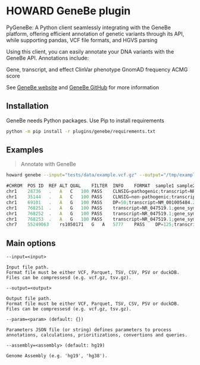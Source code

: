 # HOWARD GeneBe plugin

PyGeneBe: A Python client seamlessly integrating with the GeneBe platform, offering efficient annotation of genetic variants through its API, while supporting pandas, VCF file formats, and HGVS parsing

Using this client, you can easily annotate your DNA variants with the GeneBe API. Annotations include:

Gene, transcript, and effect
ClinVar phenotype
GnomAD frequency
ACMG score

See [GeneBe website](https://genebe.net/) and [GeneBe GitHub](https://github.com/pstawinski/pygenebe) for more information


## Installation

GeneBe needs Python packages. Use Pip to install requirements

```bash
python -m pip install -r plugins/genebe/requirements.txt
```

## Examples

> Annotate with GeneBe
```bash
howard genebe --input="tests/data/example.vcf.gz" --output="/tmp/example.genebe.vcf.gz"
```
```ts
#CHROM	POS	ID	REF	ALT	QUAL	FILTER	INFO	FORMAT	sample1	sample2	sample3	sample4
chr1	28736	.	A	C	100	PASS	CLNSIG=pathogenic;transcript=NR_024540.1;gene_symbol=WASH7P;phylop100way_score=-3.6419999599456787;acmg_score=0;acmg_classification=Uncertain_significance;hgvs_c=n.;consequences=intron_variant	GT:AD:DP:GQ	0/1:525,204:729:99	0/1:12659,4994:17664:99	1/1:12658,4995:17663:99	1/1:401,175:576:99
chr1	35144	.	A	C	100	PASS	CLNSIG=non-pathogenic;transcript=NR_026818.1;gene_symbol=FAM138A;phylop100way_score=-1.2669999599456787;acmg_score=-4;acmg_classification=Likely_benign;hgvs_c=n.597T>G;consequences=non_coding_transcript_exon_variant;bayesdelnoaf_score=-0.9700000286102295;acmg_criteria=BP4_Strong	GT:AD:DP:GQ	./.	0/1:12659,4994:17664:99	0/1:12658,4995:17663:99	0/1:401,175:576:99
chr1	69101	.	A	G	100	PASS	DP=50;transcript=NM_001005484.2;gene_symbol=OR4F5;phylop100way_score=0.6230000257492065;acmg_score=-1;acmg_classification=Likely_benign;gene_hgnc_id=14825.0;hgvs_c=c.74A>G;consequences=missense_variant;bayesdelnoaf_score=-0.6000000238418579;acmg_criteria=BP4;revel_score=0.07599999755620956;alphamissense_score=0.210099995136261	GT:AD:DP:GQ	0/1:525,204:729:99	./.	0/1:12658,4995:17663:99	0/1:401,175:576:99
chr1	768251	.	A	G	100	PASS	transcript=NR_047519.1;gene_symbol=LINC01128;phylop100way_score=0.289000004529953;acmg_score=-3;acmg_classification=Likely_benign;hgvs_c=n.287+3767T>G;consequences=intron_variant;bayesdelnoaf_score=-0.9300000071525574;acmg_criteria=PM2_Supporting,BP4_Strong;dbsnp=1557557080	GT:AD:DP:GQ	0/1:525,204:729:99	./.	0/1:12658,4995:17663:99	0/1:401,175:576:99
chr1	768252	.	A	G	100	PASS	transcript=NR_047519.1;gene_symbol=LINC01128;phylop100way_score=0.28700000047683716;acmg_score=-3;acmg_classification=Likely_benign;hgvs_c=n.287+3768C>G;consequences=intron_variant;bayesdelnoaf_score=-0.9300000071525574;acmg_criteria=PM2_Supporting,BP4_Strong	GT:AD:DP:GQ	0/1:525,204:729:99	./.	0/1:12658,4995:17663:99	0/1:401,175:576:99
chr1	768253	.	A	G	100	PASS	transcript=NR_047519.1;gene_symbol=LINC01128;phylop100way_score=-0.6769999861717224;acmg_score=-3;acmg_classification=Likely_benign;hgvs_c=n.287+3769A>G;consequences=intron_variant;bayesdelnoaf_score=-0.9300000071525574;acmg_criteria=PM2_Supporting,BP4_Strong	GT:AD:DP:GQ	0/1:525,204:729:99	./.	0/1:12658,4995:17663:99	0/1:401,175:576:99
chr7	55249063	rs1050171	G	A	5777	PASS	DP=125;transcript=NM_005228.5;gene_symbol=EGFR;phylop100way_score=4.2270002365112305;acmg_score=-18;acmg_classification=Benign;gene_hgnc_id=3236.0;hgvs_c=c.2361G>A;consequences=synonymous_variant;bayesdelnoaf_score=-0.2800000011920929;acmg_criteria=BP4_Moderate,BP6_Very_Strong,BA1;dbsnp=1050171;gnomad_exomes_af=0.562637984752655;gnomad_genomes_af=0.5142030119895935;gnomad_exomes_ac=822502.0;gnomad_genomes_ac=78200.0;gnomad_exomes_homalt=236892.0;gnomad_genomes_homalt=21009.0;clinvar_disease=not specified,Lung carcinoma,Squamous cell lung carcinoma,EGFR-related lung cancer,not provided,Inflammatory skin and bowel disease, neonatal, 2,Lung cancer;clinvar_classification=Benign	GT:AD:DP:GQ	0/1:525,204:729:99	0/1:12659,4994:17664:99	./.	0/1:401,175:576:99
```


## Main options
```
--input=<input>

Input file path.
Format file must be either VCF, Parquet, TSV, CSV, PSV or duckDB.
Files can be compressesd (e.g. vcf.gz, tsv.gz).

```

```
--output=<output>

Output file path.
Format file must be either VCF, Parquet, TSV, CSV, PSV or duckDB.
Files can be compressesd (e.g. vcf.gz, tsv.gz).

```

```
--param=<param> (default: {})

Parameters JSON file (or string) defines parameters to process 
annotations, calculations, prioritizations, convertions and queries.

```

```
--assembly=<assembly> (default: hg19)

Genome Assembly (e.g. 'hg19', 'hg38').


```